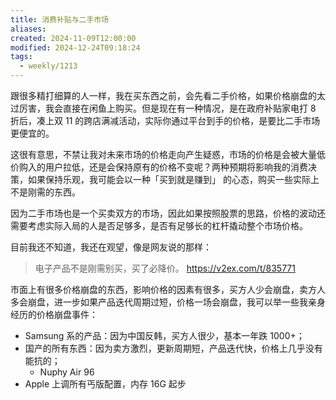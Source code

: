 ```yaml
---
title: 消费补贴与二手市场
aliases: 
created: 2024-11-09T12:00:00
modified: 2024-12-24T09:18:24
tags:
  - weekly/1213
---
```


跟很多精打细算的人一样，我在买东西之前，会先看二手价格，如果价格崩盘的太过厉害，我会直接在闲鱼上购买。但是现在有一种情况，是在政府补贴家电打 8 折后，凑上双 11 的跨店满减活动，实际你通过平台到手的价格，是要比二手市场更便宜的。

这很有意思，不禁让我对未来市场的价格走向产生疑惑，市场的价格是会被大量低价购入的用户拉低，还是会保持原有的价格不变呢？两种预期将影响我的消费决策，如果保持乐观，我可能会以一种「买到就是赚到」 的心态，购买一些实际上不是刚需的东西。

因为二手市场也是一个买卖双方的市场，因此如果按照股票的思路，价格的波动还需要考虑实际入局的人是否足够多，是否有足够长的杠杆撬动整个市场价格。

目前我还不知道，我还在观望，像是网友说的那样：

> 电子产品不是刚需别买，买了必降价。
  https://v2ex.com/t/835771

市面上有很多价格崩盘的东西，影响价格的因素有很多，买方人少会崩盘，卖方人多会崩盘，进一步如果产品迭代周期过短，价格一场会崩盘，我可以举一些我亲身经历的价格崩盘事件：

  - Samsung 系的产品：因为中国反韩，买方人很少，基本一年跌 1000+；
  - 国产的所有东西：因为卖方激烈，更新周期短，产品迭代快，价格上几乎没有能抗的；
    - Nuphy Air 96
  - Apple 上调所有丐版配置，内存 16G 起步

